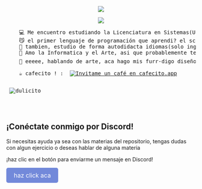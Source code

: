 <p align="center">
  <a href="https://github.com/dulicito">
    <img src="https://readme-typing-svg.demolab.com/?lines=PAREDES%20DULCE;&font=Fira%20Code&center=true&width=440&height=45&color=f75c7e&vCenter=true&pause=1000&size=30" />
</p>

<p align="center">
  <!-- Typing SVG by Paredes Dulce - https://github.com/dulicito/readme-typing-svg -->
  <a href="https://github.com/dulicito/readme-typing-svg">
    <img src="https://readme-typing-svg.demolab.com/?lines=Programadora?;Aun Nop,Estudiante%20de%20Sistemas!%20;&font=Fira%20Code&center=true&width=440&height=45&color=f75c7e&vCenter=true&pause=1000&size=22" /></a>
</p>



<pre>
    💻 Me encuentro estudiando la Licenciatura en Sistemas(UNLP)
    😼 el primer lenguaje de programación que aprendi? el scratch (evento canon de todo estudiante de informatica)
    📖 tambien, estudio de forma autodidacta idiomas(solo ingles y francés)
    🌹 Amo la Informatica y el Arte, asi que probablemente termine especializandome en algun area relacionado a ambos ambitos
    🎨 eeeee, hablando de arte, aca hago mis furr-digo diseños <a href="http://instagram.com/drawlicito/" class="ig-b- ig-b-v-24"><img src="https://w7.pngwing.com/pngs/681/55/png-transparent-camera-instagram-social-media-instagram-logo-social-media-circle-icon.png" width="20" height="20" alt="Instagram" /></a>

    ☕ cafecito ! :  <a href='https://cafecito.app/dulicito' rel='noopener' target='_blank'><img srcset='https://cdn.cafecito.app/imgs/buttons/button_2.png 1x, https://cdn.cafecito.app/imgs/buttons/button_2_2x.png 2x, https://cdn.cafecito.app/imgs/buttons/button_2_3.75x.png 3.75x' src='https://cdn.cafecito.app/imgs/buttons/button_2.png' alt='Invitame un café en cafecito.app' /></a>

<p align="left"> <img src="https://komarev.com/ghpvc/?username=dulicito&label=Profile%20views&color=0e75b6&style=flat" alt="dulicito" /> </p>

</pre>
<h2>¡Conéctate conmigo por Discord!</h2>
<p>Si necesitas ayuda ya sea con las materias del repositorio, tengas dudas con algun ejercicio o deseas hablar de alguna materia</p>
<p>¡haz clic en el botón para enviarme un mensaje en Discord!</p>
<a href="https://discord.com/users/760992094206427168" target="_blank" style="display: inline-block; padding: 10px 20px; font-size: 16px; color: white; background-color: #7289DA; text-align: center; border-radius: 5px; text-decoration: none;">haz click aca</a>
